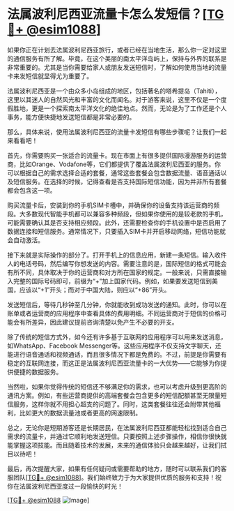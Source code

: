 # 法属波利尼西亚流量卡怎么发短信？[[TG💪+ @esim1088](https://t.me/s/esim1088)]

如果你正在计划去法属波利尼西亚旅行，或者已经在当地生活，那么你一定对这里的通信服务有所了解。毕竟，在这个美丽的南太平洋岛屿上，保持与外界的联系是非常重要的。尤其是当你需要给家人或朋友发送短信时，了解如何使用当地的流量卡来发短信就显得尤为重要了。

法属波利尼西亚是一个由众多小岛组成的地区，包括著名的塔希提岛（Tahiti），这里以其迷人的自然风光和丰富的文化而闻名。对于游客来说，这里不仅是一个度假胜地，更是一个探索南太平洋文化的绝佳地点。然而，无论是为了工作还是个人事务，能方便快捷地发送短信都是非常必要的。

那么，具体来说，使用法属波利尼西亚的流量卡发短信有哪些步骤呢？让我们一起来看看吧！

首先，你需要购买一张适合的流量卡。现在市面上有很多提供国际漫游服务的运营商，比如Orange、Vodafone等，它们都提供了覆盖法属波利尼西亚的服务。你可以根据自己的需求选择合适的套餐，通常这些套餐会包含数据流量、语音通话以及短信服务。在选择的时候，记得查看是否支持国际短信功能，因为并非所有套餐都会包含这一项。

购买流量卡后，安装到你的手机SIM卡槽中，并确保你的设备支持该运营商的频段。大多数现代智能手机都可以兼容多种频段，但如果你使用的是较老款的手机，可能需要确认其是否支持相应频段。此外，还需要检查你的手机设置中是否启用了数据连接和短信服务。通常情况下，只要插入SIM卡并开启移动网络，短信功能就会自动激活。

接下来就是实际操作的部分了。打开手机上的信息应用，新建一条短信。输入收件人的电话号码，然后编写你想发送的内容。需要注意的是，国际短信的格式可能会有所不同，具体取决于你的运营商和对方所在国家的规定。一般来说，只需直接输入完整的国际号码即可，前缀为“+”加上国家代码。例如，如果要发送短信到美国，应该以“+1”开头；而对于中国大陆，则应以“+86”开头。

发送短信后，等待几秒钟至几分钟，你就能收到成功发送的通知。此时，你可以在账单或者运营商的应用程序中查看具体的费用明细。不同运营商对于短信的价格可能会有所差异，因此建议提前咨询清楚以免产生不必要的开支。

除了传统的短信方式外，如今还有许多基于互联网的应用程序可以用来发送消息，如WhatsApp、Facebook Messenger等。这些应用程序不仅支持文字聊天，还能进行语音通话和视频通话，而且很多情况下都是免费的。不过，前提是你需要有稳定的互联网连接，而这正是法属波利尼西亚流量卡的一大优势——它能够为你提供便捷的数据服务。

当然啦，如果你觉得传统的短信还不够满足你的需求，也可以考虑升级到更高阶的通讯方案。例如，有些运营商提供的高端套餐会包含更多的短信配额甚至无限量短信服务，这样你就不用担心超支的问题了。同时，这类套餐往往还会附带其他福利，比如更大的数据流量池或者更高的网速限制。

总之，无论你是短期游客还是长期居民，在法属波利尼西亚都能轻松找到适合自己需求的流量卡，并通过它顺利地发送短信。只要按照上述步骤操作，相信你很快就能掌握这项技能。而且随着技术的发展，未来的通信体验只会越来越好，让我们拭目以待吧！

最后，再次提醒大家，如果有任何疑问或需要帮助的地方，随时可以联系我们的客服团队[[TG💪+ @esim1088](https://t.me/s/esim1088)]。我们始终致力于为大家提供优质的服务和支持！祝你在法属波利尼西亚度过一段愉快的时光！

[[TG💪+ @esim1088](https://t.me/s/esim1088) ![Image](https://i.postimg.cc/4NQfJmqS/Snipaste-2025-05-13-00-14-12.png)]